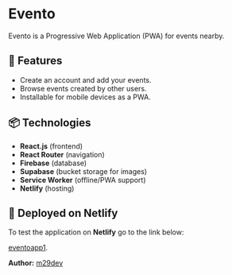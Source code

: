 # Evento

Evento is a Progressive Web Application (PWA) for events nearby.

## 🚀 Features

- Create an account and add your events.
- Browse events created by other users.
- Installable for mobile devices as a PWA.

## 📦 Technologies

- **React.js** (frontend)
- **React Router** (navigation)
- **Firebase** (database)
- **Supabase** (bucket storage for images)
- **Service Worker** (offline/PWA support)
- **Netlify** (hosting)

## 🚀 Deployed on Netlify

To test the application on **Netlify** go to the link below:

[eventoapp1](https://eventoapp1.netlify.app/).

**Author:** [m29dev](https://github.com/m29dev)
